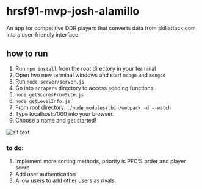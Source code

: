 # hrsf91-mvp-josh-alamillo
An app for competitive DDR players that converts data from skillattack.com into a user-friendly interface.

## how to run
1. Run ```npm install``` from the root directory in your terminal
2. Open two new terminal windows and start ```mongo``` and ```mongod```
3. Run ```node server/server.js```
4. Go into ```scrapers``` directory to access seeding functions.
5. ```node getScoresFromSite.js```
6. ```node getLevelInfo.js```
7. From root directory: ```./node_modules/.bin/webpack -d --watch```
8. Type localhost:7000 into your browser.
9. Choose a name and get started!

![alt text](https://i.imgur.com/BpyLHui.png)

### to do:
1. Implement more sorting methods, priority is PFC% order and player score
2. Add user authentication
3. Allow users to add other users as rivals.



